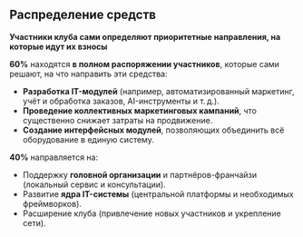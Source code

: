 ## Распределение средств

**Участники клуба сами определяют приоритетные направления, на которые идут их взносы** 


**60%** находятся **в полном распоряжении участников**, которые сами решают, на что направить эти средства:

- **Разработка IT-модулей** (например, автоматизированный маркетинг, учёт и обработка заказов, AI-инструменты и т. д.).
- **Проведение коллективных маркетинговых кампаний**, что существенно снижает затраты на продвижение.
- **Создание интерфейсных модулей**, позволяющих объединить всё оборудование в единую систему.

**40%** направляется на:
- Поддержку **головной организации** и партнёров-франчайзи (локальный сервис и консультации).
- Развитие **ядра IT-системы** (центральной платформы и необходимых фреймворков).
- Расширение клуба (привлечение новых участников и укрепление сети).
